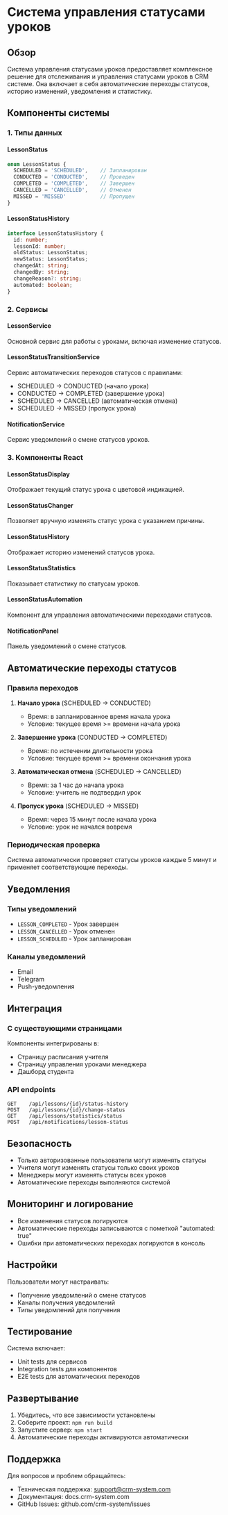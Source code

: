 # Система управления статусами уроков

## Обзор

Система управления статусами уроков предоставляет комплексное решение для отслеживания и управления статусами уроков в CRM системе. Она включает в себя автоматические переходы статусов, историю изменений, уведомления и статистику.

## Компоненты системы

### 1. Типы данных

#### LessonStatus
```typescript
enum LessonStatus {
  SCHEDULED = 'SCHEDULED',    // Запланирован
  CONDUCTED = 'CONDUCTED',    // Проведен
  COMPLETED = 'COMPLETED',    // Завершен
  CANCELLED = 'CANCELLED',    // Отменен
  MISSED = 'MISSED'           // Пропущен
}
```

#### LessonStatusHistory
```typescript
interface LessonStatusHistory {
  id: number;
  lessonId: number;
  oldStatus: LessonStatus;
  newStatus: LessonStatus;
  changedAt: string;
  changedBy: string;
  changeReason?: string;
  automated: boolean;
}
```

### 2. Сервисы

#### LessonService
Основной сервис для работы с уроками, включая изменение статусов.

#### LessonStatusTransitionService
Сервис автоматических переходов статусов с правилами:
- SCHEDULED → CONDUCTED (начало урока)
- CONDUCTED → COMPLETED (завершение урока)
- SCHEDULED → CANCELLED (автоматическая отмена)
- SCHEDULED → MISSED (пропуск урока)

#### NotificationService
Сервис уведомлений о смене статусов уроков.

### 3. Компоненты React

#### LessonStatusDisplay
Отображает текущий статус урока с цветовой индикацией.

#### LessonStatusChanger
Позволяет вручную изменять статус урока с указанием причины.

#### LessonStatusHistory
Отображает историю изменений статусов урока.

#### LessonStatusStatistics
Показывает статистику по статусам уроков.

#### LessonStatusAutomation
Компонент для управления автоматическими переходами статусов.

#### NotificationPanel
Панель уведомлений о смене статусов.

## Автоматические переходы статусов

### Правила переходов

1. **Начало урока** (SCHEDULED → CONDUCTED)
   - Время: в запланированное время начала урока
   - Условие: текущее время >= времени начала урока

2. **Завершение урока** (CONDUCTED → COMPLETED)
   - Время: по истечении длительности урока
   - Условие: текущее время >= времени окончания урока

3. **Автоматическая отмена** (SCHEDULED → CANCELLED)
   - Время: за 1 час до начала урока
   - Условие: учитель не подтвердил урок

4. **Пропуск урока** (SCHEDULED → MISSED)
   - Время: через 15 минут после начала урока
   - Условие: урок не начался вовремя

### Периодическая проверка

Система автоматически проверяет статусы уроков каждые 5 минут и применяет соответствующие переходы.

## Уведомления

### Типы уведомлений

- `LESSON_COMPLETED` - Урок завершен
- `LESSON_CANCELLED` - Урок отменен
- `LESSON_SCHEDULED` - Урок запланирован

### Каналы уведомлений

- Email
- Telegram
- Push-уведомления

## Интеграция

### С существующими страницами

Компоненты интегрированы в:
- Страницу расписания учителя
- Страницу управления уроками менеджера
- Дашборд студента

### API endpoints

```
GET    /api/lessons/{id}/status-history
POST   /api/lessons/{id}/change-status
GET    /api/lessons/statistics/status
POST   /api/notifications/lesson-status
```

## Безопасность

- Только авторизованные пользователи могут изменять статусы
- Учителя могут изменять статусы только своих уроков
- Менеджеры могут изменять статусы всех уроков
- Автоматические переходы выполняются системой

## Мониторинг и логирование

- Все изменения статусов логируются
- Автоматические переходы записываются с пометкой "automated: true"
- Ошибки при автоматических переходах логируются в консоль

## Настройки

Пользователи могут настраивать:
- Получение уведомлений о смене статусов
- Каналы получения уведомлений
- Типы уведомлений для получения

## Тестирование

Система включает:
- Unit tests для сервисов
- Integration tests для компонентов
- E2E tests для автоматических переходов

## Развертывание

1. Убедитесь, что все зависимости установлены
2. Соберите проект: `npm run build`
3. Запустите сервер: `npm start`
4. Автоматические переходы активируются автоматически

## Поддержка

Для вопросов и проблем обращайтесь:
- Техническая поддержка: support@crm-system.com
- Документация: docs.crm-system.com
- GitHub Issues: github.com/crm-system/issues